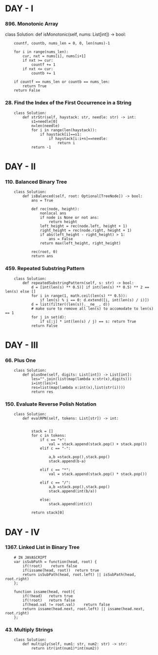 # DAY - I


### 896. Monotonic Array
class Solution:
    def isMonotonic(self, nums: List[int]) -> bool:
        
        countf, countb, nums_len = 0, 0, len(nums)-1
        
        for i in range(nums_len):
            cur, nxt = nums[i], nums[i+1]
            if nxt >= cur: 
                countf += 1
            if nxt <= cur: 
                countb += 1
        
        if countf == nums_len or countb == nums_len: 
            return True
        return False
        

### 28. Find the Index of the First Occurrence in a String
        class Solution:
            def strStr(self, haystack: str, needle: str) -> int:
                s1=needle[0]
                n=len(needle)
                for i in range(len(haystack)):
                    if haystack[i]==s1:
                        if haystack[i:i+n]==needle:
                            return i
                return -1        



# DAY - II

### 110. Balanced Binary Tree
        class Solution:
            def isBalanced(self, root: Optional[TreeNode]) -> bool:
                ans = True

                def rec(node, height):
                    nonlocal ans
                    if node is None or not ans:
                        return height
                    left_height = rec(node.left, height + 1)
                    right_height = rec(node.right, height + 1)
                    if abs(left_height - right_height) > 1:
                        ans = False
                    return max(left_height, right_height)

                rec(root, 0)
                return ans

### 459. Repeated Substring Pattern
        class Solution:
            def repeatedSubstringPattern(self, s: str) -> bool:
                d = [int(len(s) ** 0.5)] if int(len(s) ** 0.5) ** 2 == len(s) else []
                for i in range(1, math.ceil(len(s) ** 0.5)):
                    if len(s) % i == 0: d.extend([i, int(len(s) / i)])
                d = list(filter((len(s)).__ne__, d))
                # make sure to remove all len(s) to accomodate to len(s) == 1
                for j in set(d):
                    if s[:j] * int(len(s) / j) == s: return True
                return False


# DAY - III

### 66. Plus One
        class Solution:
            def plusOne(self, digits: List[int]) -> List[int]:
                les="".join(list(map(lambda x:str(x),digits)))
                i=int(les)+1
                res=list(map(lambda x:int(x),list(str(i))))
                return res



### 150. Evaluate Reverse Polish Notation
        class Solution:
            def evalRPN(self, tokens: List[str]) -> int:


                stack = []
                for c in tokens:
                    if c == "+":
                        val = stack.append(stack.pop() + stack.pop())
                    elif c == "-":

                        a,b =stack.pop(),stack.pop()
                        stack.append(b-a)

                    elif c == "*":
                        val = stack.append(stack.pop() * stack.pop())

                    elif c == "/":
                        a,b =stack.pop(),stack.pop()
                        stack.append(int(b/a))

                    else:
                        stack.append(int(c))

                return stack[0]


# DAY - IV

### 1367. Linked List in Binary Tree
        # IN JAVASCRIPT
        var isSubPath = function(head, root) {
            if(!root)    return false
            if(issame(head, root))  return true
            return isSubPath(head, root.left) || isSubPath(head, root.right)
        };

        function issame(head, root){
            if(!head)   return true
            if(!root)   return false
            if(head.val != root.val)    return false
            return issame(head.next, root.left) || issame(head.next, root.right)
        };


### 43. Multiply Strings
        class Solution:
            def multiply(self, num1: str, num2: str) -> str:
                return str(int(num1)*int(num2))
